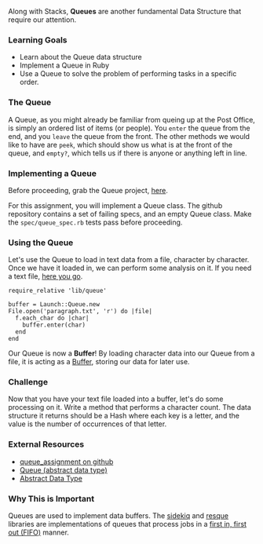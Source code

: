 Along with Stacks, **Queues** are another fundamental Data Structure that require our attention.

### Learning Goals

* Learn about the Queue data structure
* Implement a Queue in Ruby
* Use a Queue to solve the problem of performing tasks in a specific order.

### The Queue

A Queue, as you might already be familiar from queing up at the Post Office, is simply an ordered list of items (or people). You `enter` the queue from the end, and you `leave` the queue from the front. The other methods we would like to have are `peek`, which should show us what is at the front of the queue, and `empty?`, which tells us if there is anyone or anything left in line.

### Implementing a Queue

Before proceeding, grab the Queue project, [here](https://github.com/LaunchAcademy/queue_assignment).

For this assignment, you will implement a Queue class. The github repository contains a set of failing specs, and an empty Queue class. Make the `spec/queue_spec.rb` tests pass before proceeding.

### Using the Queue

Let's use the Queue to load in text data from a file, character by character. Once we have it loaded in, we can perform some analysis on it. If you need a text file, [here you go](http://textfiles.com/100/).

```
require_relative 'lib/queue'

buffer = Launch::Queue.new
File.open('paragraph.txt', 'r') do |file|
  f.each_char do |char|
    buffer.enter(char)
  end
end
```

Our Queue is now a **Buffer**! By loading character data into our Queue from a file, it is acting as a [Buffer](http://en.wikipedia.org/wiki/Data_buffer), storing our data for later use.

### Challenge

Now that you have your text file loaded into a buffer, let's do some processing on it. Write a method that performs a character count. The data structure it returns should be a Hash where each key is a letter, and the value is the number of occurrences of that letter.

### External Resources

* [queue_assignment on github](https://github.com/LaunchAcademy/queue_assignment)
* [Queue (abstract data type)](http://en.wikipedia.org/wiki/Queue_(abstract_data_type))
* [Abstract Data Type](http://en.wikipedia.org/wiki/Abstract_data_type)

### Why This is Important

Queues are used to implement data buffers. The [sidekiq](https://github.com/mperham/sidekiq) and [resque](https://github.com/resque/resque) libraries are implementations of queues that process jobs in a [first in, first out (FIFO)](http://en.wikipedia.org/wiki/FIFO) manner.

